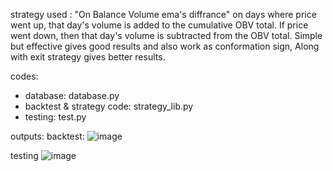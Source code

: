 
strategy used : "On Balance Volume ema's diffrance"
on days where price went up, that day's volume is added to the cumulative OBV total. If price went down, then that day's volume is subtracted from the OBV total.
Simple but effective gives good results and also work as conformation sign, Along with exit strategy gives better results.

codes:
- database: database.py
- backtest & strategy code: strategy_lib.py
- testing: test.py

outputs:
backtest:
![image](https://github.com/bbmusa/ivto_assg_yashaswa/assets/65719349/ad7e879e-06d9-4562-bb19-2aec2f6d239d)

testing
![image](https://github.com/bbmusa/ivto_assg_yashaswa/assets/65719349/43668ae0-9366-4948-aed8-e807bc0181c2)

